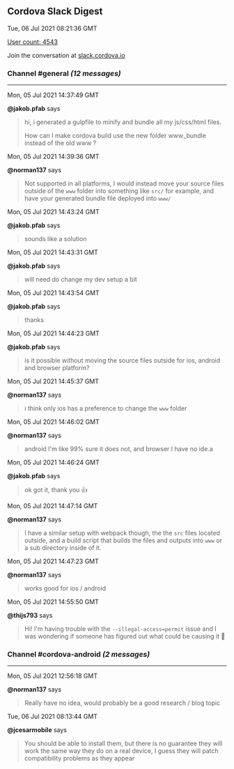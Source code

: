 ## Cordova Slack Digest
Tue, 06 Jul 2021 08:21:36 GMT

[User count: 4543](https://cordova.slack.com/)


Join the conversation at [slack.cordova.io](http://slack.cordova.io/)

### __Channel #general__ _(12 messages)_
---

Mon, 05 Jul 2021 14:37:49 GMT

__@jakob.pfab__ says 
> hi, i generated a gulpfile to minify and bundle all my js/css/html files.
> 
> How can I make cordova build use the new folder www_bundle instead of the old www ?
> 

Mon, 05 Jul 2021 14:39:36 GMT

__@norman137__ says 
> Not supported in all platforms, I would instead move your source files outside of the `www` folder into something like `src/` for example, and have your generated bundle file deployed into `www/`
> 

Mon, 05 Jul 2021 14:43:24 GMT

__@jakob.pfab__ says 
> sounds like a solution
> 

Mon, 05 Jul 2021 14:43:31 GMT

__@jakob.pfab__ says 
> will need do change my dev setup a bit
> 

Mon, 05 Jul 2021 14:43:54 GMT

__@jakob.pfab__ says 
> thanks
> 

Mon, 05 Jul 2021 14:44:23 GMT

__@jakob.pfab__ says 
> is it possible without moving the source files outside for ios, android and browser platform?
> 

Mon, 05 Jul 2021 14:45:37 GMT

__@norman137__ says 
> i think only ios has a preference to change the `www` folder
> 

Mon, 05 Jul 2021 14:46:02 GMT

__@norman137__ says 
> android I'm like 99% sure it does not, and browser I have no ide.a
> 

Mon, 05 Jul 2021 14:46:24 GMT

__@jakob.pfab__ says 
> ok got it, thank you 👍
> 

Mon, 05 Jul 2021 14:47:14 GMT

__@norman137__ says 
> I have a similar setup with webpack though, the the `src` files located outside, and a build script that builds the files and outputs into `www` or a sub directory inside of it.
> 

Mon, 05 Jul 2021 14:47:23 GMT

__@norman137__ says 
> works good for ios / android
> 

Mon, 05 Jul 2021 14:55:50 GMT

__@thijs793__ says 
> Hi! I'm having trouble with the `--illegal-access=permit` issue and I was wondering if someone has figured out what could be causing it 🙂
> 

### __Channel #cordova-android__ _(2 messages)_
---

Mon, 05 Jul 2021 12:56:18 GMT

__@norman137__ says 
> Really have no idea, would probably be a good research / blog topic
> 

Tue, 06 Jul 2021 08:13:44 GMT

__@jcesarmobile__ says 
> You should be able to install them, but there is no guarantee they will work the same way they do on a real device, I guess they will patch compatibility problems as they appear
> 
